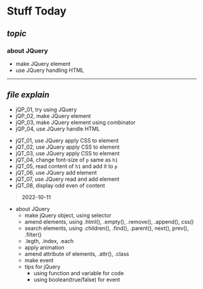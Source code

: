 # **Stuff Today**
## *topic*
### about JQuery
   - make JQuery element
   - use JQuery handling HTML


---
## *file explain*
- jQP_01, try using JQuery
- jQP_02, make JQuery element
- jQP_03, make JQuery element using combinator
- jQP_04, use JQuery handle HTML
>
- jQT_01, use JQuery apply CSS to element
- jQT_02, use JQuery apply CSS to element
- jQT_03, use JQuery apply CSS to element
- jQT_04, change font-size of ```p``` same as ```h1```
- jQT_05, read content of ```h1``` and add it to ```p```
- jQT_06, use JQuery add element
- jQT_07, use JQuery read and add element
- jQT_08, display odd even of content

>**2022-10-11**
- about JQuery
   - make jQuery object, using selector
   - amend elements, using .html(), .empty(), .remove(), .append(), css()
   - search elements, using .children(), .find(), .parent(), next(), prev(), .filter()
   - .legth, .index, .each
   - apply animation
   - amend attribute of elements, .attr(), .class
   - make event
   - tips for jQuery
      - using function and variable for code
      - using boolean(true/false) for event